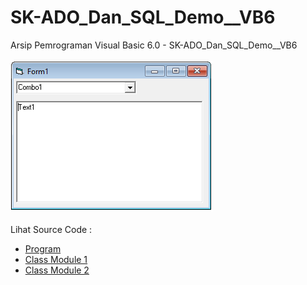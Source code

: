 # SK-ADO_Dan_SQL_Demo__VB6
Arsip Pemrograman Visual Basic 6.0 - SK-ADO_Dan_SQL_Demo__VB6<br><br>
<img src="https://github.com/RizkyKhapidsyah/SK-ADO_Dan_SQL_Demo__VB6/blob/main/result/001.PNG"><br><br>
Lihat Source Code : <br>
- <a href="https://github.com/RizkyKhapidsyah/SK-ADO_Dan_SQL_Demo__VB6/blob/main/Form1.frm">Program</a><br>
- <a href="https://github.com/RizkyKhapidsyah/SK-ADO_Dan_SQL_Demo__VB6/blob/main/ADO.cls">Class Module 1</a><br>
- <a href="https://github.com/RizkyKhapidsyah/SK-ADO_Dan_SQL_Demo__VB6/blob/main/SmartSQL.cls">Class Module 2</a>

